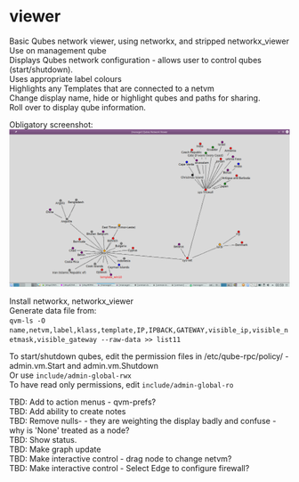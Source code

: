 # viewer

Basic Qubes network viewer, using networkx, and stripped networkx_viewer  
Use on management qube  
Displays Qubes network configuration - allows user to control qubes (start/shutdown).  
Uses appropriate label colours  
Highlights any Templates that are connected to a netvm  
Change display name, hide or highlight qubes and paths for sharing.  
Roll over to display qube information.

Obligatory screenshot:    
<img src="network.png" alt="Screenshot" />

Install networkx, networkx_viewer  
Generate data file from:  
`qvm-ls -O name,netvm,label,klass,template,IP,IPBACK,GATEWAY,visible_ip,visible_netmask,visible_gateway --raw-data >> list11`

To start/shutdown qubes, edit the permission files in /etc/qube-rpc/policy/ -   
admin.vm.Start and admin.vm.Shutdown  
Or use `include/admin-global-rwx`  
To have read only permissions, edit `include/admin-global-ro` 

TBD: Add to action menus - qvm-prefs?  
TBD: Add ability to create notes  
TBD: Remove nulls- - they are weighting the display badly and confuse - why is 'None' treated as a node?  
TBD: Show status.  
TBD: Make graph update  
TBD: Make interactive control - drag node to change netvm?  
TBD: Make interactive control - Select Edge to configure firewall?
